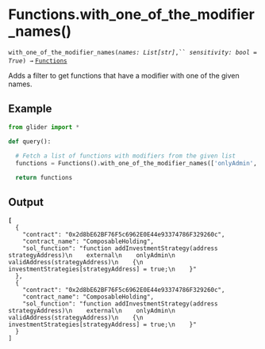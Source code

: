 # Functions.with\_one\_of\_the\_modifier\_names()

`with_one_of_the_modifier_names(`_`names: List[str]`_`,`` `_`sensitivity: bool = True`_`) →` [`Functions`](./)

Adds a filter to get functions that have a modifier with one of the given names.

## Example

```python
from glider import *

def query():
  
  # Fetch a list of functions with modifiers from the given list
  functions = Functions().with_one_of_the_modifier_names(['onlyAdmin','onlyOwner']).exec(10)

  return functions
```

## Output

<pre class="language-json"><code class="lang-json"><strong>[
</strong>  {
    "contract": "0x2d8bE62BF76F5c6962E0E44e93374786F329260c",
    "contract_name": "ComposableHolding",
    "sol_function": "function addInvestmentStrategy(address strategyAddress)\n    external\n    onlyAdmin\n    validAddress(strategyAddress)\n    {\n        investmentStrategies[strategyAddress] = true;\n    }"
  },
  {
    "contract": "0x2d8bE62BF76F5c6962E0E44e93374786F329260c",
    "contract_name": "ComposableHolding",
    "sol_function": "function addInvestmentStrategy(address strategyAddress)\n    external\n    onlyAdmin\n    validAddress(strategyAddress)\n    {\n        investmentStrategies[strategyAddress] = true;\n    }"
  }
]
</code></pre>
